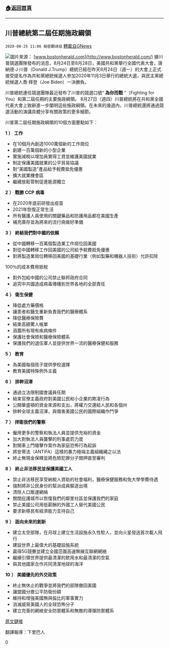 ###  [:house:返回首頁](https://github.com/ourhimalayas/txt)
---

## 川普總統第二屆任期施政綱領
`2020-08-25 11:06 秘密翻译组` [轉載自GNews](https://gnews.org/zh-hant/316491/)

![](https://s3.amazonaws.com/gnews-media-offload/wp-content/uploads/2020/08/25105857/1-123.png)圖片來源： [www.bostonherald.com](http://www.bostonherald.com/) 
據川普競選團隊發布的消息，8月24日至8月28日，美國共和黨舉行全國代表大會，唐納德·J·川普（Donald J.Trump）總統已經在昨天8月24日（週一）的大會上正式接受提名作為共和黨總統候選人參加2020年11月3日舉行的總統大選，與民主黨總統候選人喬·拜登（Joe Biden）一決勝負。

川普總統連任競選團隊最近發布了川普的競選口號“ **為你而戰** ”（Fighting for You）和第二屆任期的主要施政綱領。 8月27日（週四）川普總統將在共和黨全國代表大會上致辭進一步闡明這些施政綱領。在未來的幾週內，川普總統還將通過競選活動的演講具體分享有關政策的更多細節。

川普第二屆任期施政綱領的10個方面要點如下：

**1** **）**   **工作**

- 在10個月內創造1000萬個新的工作崗位
- 創建一百萬個新的小型企業
- 實施減稅以增加員實得工資並維護美國就業
- 制定保護美國就業的公平貿易協議
- 對“美國製造”產品給予稅費抵免優惠
- 擴大就業機會區
- 繼續放鬆管制促進能源獨立


**2** **）**   **戰勝** **CCP** **病毒**

- 在2020年底前研發出疫苗
- 2021年恢復正常生活
- 所有醫護人員使用的關鍵藥品和防護用品都在美國生產
- 補充庫存並為將來的流行病做好準備


**3** **）**   **終結我們對中國的依賴**

- 從中國轉移一百萬個製造業工作崗位回美國
- 對從中國轉移工作回美國的公司給予稅費抵免優惠
- 對將製造業崗位轉移回美國的基礎行業（例如製藥和機器人技術）允許扣除


100％的成本費用抵稅

- 對外包給中國的公司禁止聯邦政府合同
- 追究中共國造成病毒傳播到世界各地的全部責任


**4** **）**   **衛生保健**

- 降低處方藥價格
- 讓患者和醫生重新負責我們的醫療體系
- 降低醫療保險費
- 結束高額驚人帳單
- 涵蓋所有現有疾病條件
- 保護社會保險和醫療保險體系
- 保護我們的退伍軍人並提供世界一流的醫療保健和服務


**5** **）**   **教育**

- 為美國每個孩子提供學校選擇
- 教育美國特殊例外主義


**6** **）**   **排幹沼澤**

- 通過立法限制國會議員任期
- 結束官僚主義政府對美國公民和小企業的欺凌行為
- 公開華盛頓的資金來源和支出，將權力交還給人民和各個州
- 排幹全球主義沼澤，與傷害美國公民的國際組織作鬥爭


**7** **）**   **捍衛我們的警察**

- 僱用更多的警察和執法人員並提供充裕的資金
- 加大對執法人員襲擊的刑事處罰力度
- 對開車上門槍擊作案作為家庭恐怖行為起訴
- 將安蒂法（ANTIFA）這樣的暴力極端主義組織繩之以法
- 終止無現金保釋並將危險犯罪分子關押直至審判


**8** **）**   **終止非法移民並保護美國工人**

- 禁止非法移民享受納稅人資助的社會福利，醫療保健服務和免大學學費待遇
- 強制將非公民身份的幫派成員驅逐出境
- 清除人口販運網絡
- 關閉庇護城市以恢復我們的鄰里社區並保護我們的家庭
- 禁止美國公司用低薪酬的外國工人替代美國公民
- 要求新移民有經濟能力支持自己


**9** **）**   **面向未來的創新**

- 建立太空部隊，在月球上建立生活設施永久性駐人，並向火星發送首次載人飛行
- 建設世界上最偉大的基礎設施系統
- 贏得5G競賽並建立全國范圍高速無線互聯網網絡
- 繼續引領世界提供最清潔的飲用水和最清潔的空氣
- 與其他國家合作共同清潔地球的海洋


**10** **）**   **美國優先的外交政策**

- 終止無休止的戰爭並將我們的部隊撤回美國
- 讓盟國分擔公平防衛份額
- 維持和增強美國無與倫比的軍事實力
- 消滅威脅美國人的全球恐怖分子
- 建立完善的網絡安全防禦體系和無敵的導彈防禦體系


[原文鏈接](https://www.donaldjtrump.com/media/trump-campaign-announces-president-trumps-2nd-term-agenda-fighting-for-you/)

翻譯報導：下里巴人

0
